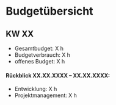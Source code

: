 # Budgetübersicht

## KW XX

- Gesamtbudget:  X h
- Budgetverbrauch:  X h
- offenes Budget:  X h

#### Rückblick  XX.XX.XXXX – XX.XX.XXXX:

- Entwicklung:  X h
- Projektmanagement:  X h
